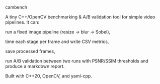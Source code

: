 cambench

A tiny C++/OpenCV benchmarking & A/B validation tool for simple video pipelines.
It can:

run a fixed image pipeline (resize → blur → Sobel),

time each stage per frame and write CSV metrics,

save processed frames,

run A/B validation between two runs with PSNR/SSIM thresholds and produce a markdown report.

Built with C++20, OpenCV, and yaml-cpp.
